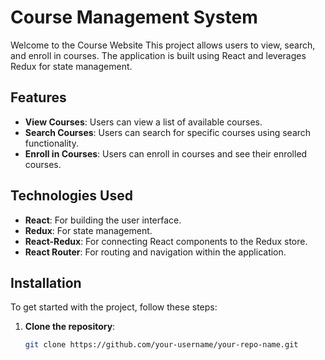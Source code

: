# Course Management System

Welcome to the Course Website This project allows users to view, search, and enroll in courses. The application is built using React and leverages Redux for state management.

## Features

- **View Courses**: Users can view a list of available courses.
- **Search Courses**: Users can search for specific courses using search functionality.
- **Enroll in Courses**: Users can enroll in courses and see their enrolled courses.

## Technologies Used

- **React**: For building the user interface.
- **Redux**: For state management.
- **React-Redux**: For connecting React components to the Redux store.
- **React Router**: For routing and navigation within the application.

## Installation

To get started with the project, follow these steps:

1. **Clone the repository**:

   ```bash
   git clone https://github.com/your-username/your-repo-name.git
